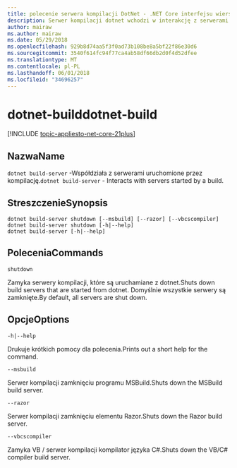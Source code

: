 ```yaml
---
title: polecenie serwera kompilacji DotNet - .NET Core interfejsu wiersza polecenia
description: Serwer kompilacji dotnet wchodzi w interakcję z serwerami uruchomione przez kompilację.
author: mairaw
ms.author: mairaw
ms.date: 05/29/2018
ms.openlocfilehash: 929b8d74aa5f3f0ad73b108be8a5bf22f86e30d6
ms.sourcegitcommit: 3540f614fc94f77ca4ab58df66db2d0f4d52dfee
ms.translationtype: MT
ms.contentlocale: pl-PL
ms.lasthandoff: 06/01/2018
ms.locfileid: "34696257"
---
```

# <a name="dotnet-build"></a><span data-ttu-id="32a0e-103">dotnet-build</span><span class="sxs-lookup"><span data-stu-id="32a0e-103">dotnet-build</span></span>

[!INCLUDE [topic-appliesto-net-core-21plus](../../../includes/topic-appliesto-net-core-21plus.md)]

## <a name="name"></a><span data-ttu-id="32a0e-104">Nazwa</span><span class="sxs-lookup"><span data-stu-id="32a0e-104">Name</span></span>

<span data-ttu-id="32a0e-105">`dotnet build-server` -Współdziała z serwerami uruchomione przez kompilację.</span><span class="sxs-lookup"><span data-stu-id="32a0e-105">`dotnet build-server` - Interacts with servers started by a build.</span></span>

## <a name="synopsis"></a><span data-ttu-id="32a0e-106">Streszczenie</span><span class="sxs-lookup"><span data-stu-id="32a0e-106">Synopsis</span></span>

```
dotnet build-server shutdown [--msbuild] [--razor] [--vbcscompiler]
dotnet build-server shutdown [-h|--help]
dotnet build-server [-h|--help]
```

## <a name="commands"></a><span data-ttu-id="32a0e-107">Polecenia</span><span class="sxs-lookup"><span data-stu-id="32a0e-107">Commands</span></span>

`shutdown`

<span data-ttu-id="32a0e-108">Zamyka serwery kompilacji, które są uruchamiane z dotnet.</span><span class="sxs-lookup"><span data-stu-id="32a0e-108">Shuts down build servers that are started from dotnet.</span></span> <span data-ttu-id="32a0e-109">Domyślnie wszystkie serwery są zamknięte.</span><span class="sxs-lookup"><span data-stu-id="32a0e-109">By default, all servers are shut down.</span></span>

## <a name="options"></a><span data-ttu-id="32a0e-110">Opcje</span><span class="sxs-lookup"><span data-stu-id="32a0e-110">Options</span></span>

`-h|--help`

<span data-ttu-id="32a0e-111">Drukuje krótkich pomocy dla polecenia.</span><span class="sxs-lookup"><span data-stu-id="32a0e-111">Prints out a short help for the command.</span></span>

`--msbuild`

<span data-ttu-id="32a0e-112">Serwer kompilacji zamknięciu programu MSBuild.</span><span class="sxs-lookup"><span data-stu-id="32a0e-112">Shuts down the MSBuild build server.</span></span>

`--razor`

<span data-ttu-id="32a0e-113">Serwer kompilacji zamknięciu elementu Razor.</span><span class="sxs-lookup"><span data-stu-id="32a0e-113">Shuts down the Razor build server.</span></span>

`--vbcscompiler`

<span data-ttu-id="32a0e-114">Zamyka VB / serwer kompilacji kompilator języka C#.</span><span class="sxs-lookup"><span data-stu-id="32a0e-114">Shuts down the VB/C# compiler build server.</span></span>
